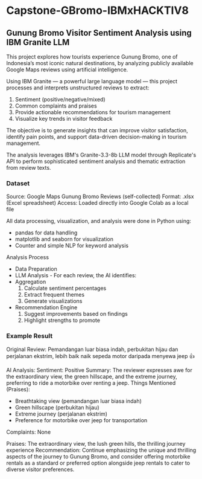 # Capstone-GBromo-IBMxHACKTIV8

## Gunung Bromo Visitor Sentiment Analysis using IBM Granite LLM

This project explores how tourists experience Gunung Bromo, one of Indonesia’s most iconic natural destinations, by analyzing publicly available Google Maps reviews using artificial intelligence.

Using IBM Granite — a powerful large language model — this project processes and interprets unstructured reviews to extract:
1. Sentiment (positive/negative/mixed)
2. Common complaints and praises
3. Provide actionable recommendations for tourism management
4. Visualize key trends in visitor feedback

The objective is to generate insights that can improve visitor satisfaction, identify pain points, and support data-driven decision-making in tourism management.

The analysis leverages IBM's Granite-3.3-8b LLM model through Replicate's API to perform sophisticated sentiment analysis and thematic extraction from review texts.

### Dataset
Source: Google Maps Gunung Bromo Reviews (self-collected)
Format: .xlsx (Excel spreadsheet)
Access: Loaded directly into Google Colab as a local file

All data processing, visualization, and analysis were done in Python using:
- pandas for data handling
- matplotlib and seaborn for visualization
- Counter and simple NLP for keyword analysis

Analysis Process
- Data Preparation
- LLM Analysis - For each review, the AI identifies:
- Aggregation
  1. Calculate sentiment percentages
  2. Extract frequent themes
  3. Generate visualizations
- Recommendation Engine
  1. Suggest improvements based on findings
  2. Highlight strengths to promote
 
### Example Result
Original Review:
Pemandangan luar biasa indah, perbukitan hijau dan perjalanan ekstrim, lebih baik naik sepeda motor daripada menyewa jeep 👍

AI Analysis:
Sentiment: Positive
Summary: The reviewer expresses awe for the extraordinary view, the green hillscape, and the extreme journey, preferring to ride a motorbike over renting a jeep.
Things Mentioned (Praises): 
- Breathtaking view (pemandangan luar biasa indah)
- Green hillscape (perbukitan hijau)
- Extreme journey (perjalanan ekstrim)
- Preference for motorbike over jeep for transportation

Complaints: None

Praises: The extraordinary view, the lush green hills, the thrilling journey experience
Recommendation: Continue emphasizing the unique and thrilling aspects of the journey to Gunung Bromo, and consider offering motorbike rentals as a standard or preferred option alongside jeep rentals to cater to diverse visitor preferences.


